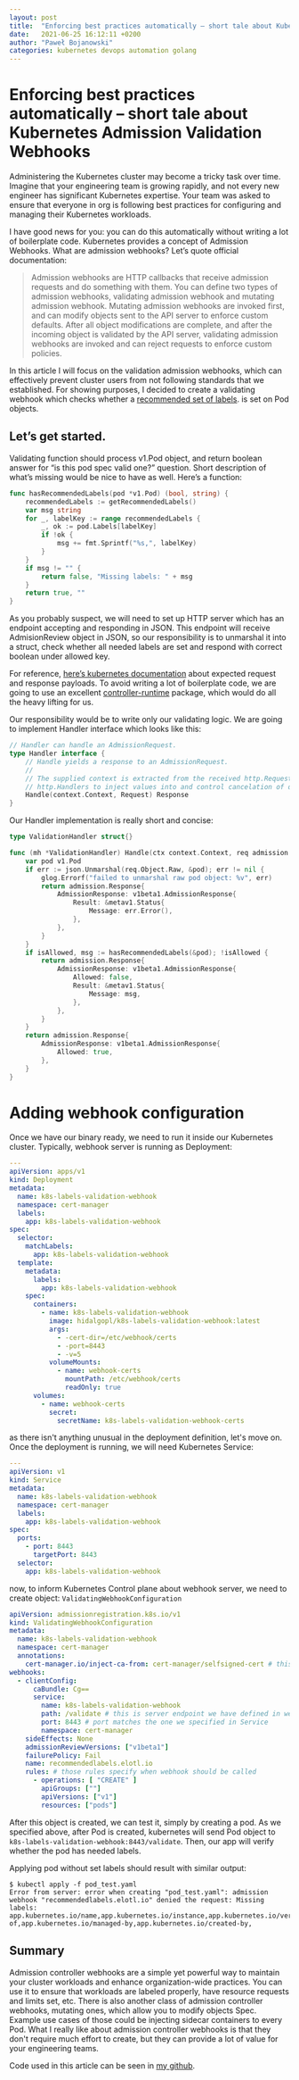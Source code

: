 ```yaml
---
layout: post
title:  "Enforcing best practices automatically – short tale about Kubernetes Admission Validation Webhooks"
date:   2021-06-25 16:12:11 +0200
author: "Paweł Bojanowski"
categories: kubernetes devops automation golang
---
```



# Enforcing best practices automatically – short tale about Kubernetes Admission Validation Webhooks


Administering the Kubernetes cluster may become a tricky task over time. Imagine that your engineering team is growing rapidly, and not every new engineer has significant Kubernetes expertise. Your team was asked to ensure that everyone in org is following best practices for configuring and managing their Kubernetes workloads.

I have good news for you: you can do this automatically without writing a lot of boilerplate code. Kubernetes provides a concept of Admission Webhooks. What are admission webhooks? Let’s quote official documentation:

> Admission webhooks are HTTP callbacks that receive admission requests and do something with them. You can define two types of admission webhooks, validating admission webhook and mutating admission webhook. Mutating admission webhooks are invoked first, and can modify objects sent to the API server to enforce custom defaults. After all object modifications are complete, and after the incoming object is validated by the API server, validating admission webhooks are invoked and can reject requests to enforce custom policies.


In this article I will focus on the validation admission webhooks, which can effectively prevent cluster users from not following standards that we established. For showing purposes, I decided to create a validating webhook which checks whether a [recommended set of labels](https://kubernetes.io/docs/concepts/overview/working-with-objects/common-labels/).
is set on Pod objects.

## Let’s get started.

Validating function should process v1.Pod object, and return boolean answer for “is this pod spec valid one?” question. Short description of what’s missing would be nice to have as well.
Here’s a function:
```go
func hasRecommendedLabels(pod *v1.Pod) (bool, string) {
	recommendedLabels := getRecommendedLabels()
	var msg string
	for _, labelKey := range recommendedLabels {
		_, ok := pod.Labels[labelKey]
		if !ok {
			msg += fmt.Sprintf("%s,", labelKey)
		}
	}
	if msg != "" {
		return false, "Missing labels: " + msg
	}
	return true, ""
}
```


As you probably suspect, we will need to set up HTTP server which has an endpoint accepting and responding in JSON. This endpoint will receive AdmisionReview object in JSON, so our responsibility is to unmarshal it into a struct, check whether all needed labels are set and respond with correct boolean under allowed key.

For reference, [here’s kubernetes documentation](https://kubernetes.io/docs/reference/access-authn-authz/extensible-admission-controllers/#webhook-request-and-response) about expected request and response payloads. 
To avoid writing a lot of boilerplate code, we are going to use an excellent [controller-runtime](https://pkg.go.dev/sigs.k8s.io/controller-runtime/pkg/webhook) package, which would do all the heavy lifting for us.

Our responsibility would be to write only our validating logic. We are going to implement Handler interface which looks like this:
```go
// Handler can handle an AdmissionRequest.
type Handler interface {
	// Handle yields a response to an AdmissionRequest.
	//
	// The supplied context is extracted from the received http.Request, allowing wrapping
	// http.Handlers to inject values into and control cancelation of downstream request processing.
	Handle(context.Context, Request) Response
}
```

Our Handler implementation is really short and concise:
```go
type ValidationHandler struct{}

func (mh *ValidationHandler) Handle(ctx context.Context, req admission.Request) admission.Response {
	var pod v1.Pod
	if err := json.Unmarshal(req.Object.Raw, &pod); err != nil {
		glog.Errorf("failed to unmarshal raw pod object: %v", err)
		return admission.Response{
			AdmissionResponse: v1beta1.AdmissionResponse{
				Result: &metav1.Status{
					Message: err.Error(),
				},
			},
		}
	}
	if isAllowed, msg := hasRecommendedLabels(&pod); !isAllowed {
		return admission.Response{
			AdmissionResponse: v1beta1.AdmissionResponse{
				Allowed: false,
				Result: &metav1.Status{
					Message: msg,
				},
			},
		}
	}
	return admission.Response{
		AdmissionResponse: v1beta1.AdmissionResponse{
			Allowed: true,
		},
	}
}
```

# Adding webhook configuration

Once we have our binary ready, we need to run it inside our Kubernetes cluster. Typically, webhook server is running as Deployment:
```yaml
---
apiVersion: apps/v1
kind: Deployment
metadata:
  name: k8s-labels-validation-webhook
  namespace: cert-manager
  labels:
    app: k8s-labels-validation-webhook
spec:
  selector:
    matchLabels:
      app: k8s-labels-validation-webhook
  template:
    metadata:
      labels:
        app: k8s-labels-validation-webhook
    spec:
      containers:
        - name: k8s-labels-validation-webhook
          image: hidalgopl/k8s-labels-validation-webhook:latest
          args:
            - -cert-dir=/etc/webhook/certs
            - -port=8443
            - -v=5
          volumeMounts:
            - name: webhook-certs
              mountPath: /etc/webhook/certs
              readOnly: true
      volumes:
        - name: webhook-certs
          secret:
            secretName: k8s-labels-validation-webhook-certs

```

as there isn't anything unusual in the deployment definition, let's move on. Once the deployment is running, we will need Kubernetes Service:
```yaml
---
apiVersion: v1
kind: Service
metadata:
  name: k8s-labels-validation-webhook
  namespace: cert-manager
  labels:
    app: k8s-labels-validation-webhook
spec:
  ports:
    - port: 8443
      targetPort: 8443
  selector:
    app: k8s-labels-validation-webhook
```

now, to inform Kubernetes Control plane about webhook server, we need to create object: `ValidatingWebhookConfiguration`
```yaml
apiVersion: admissionregistration.k8s.io/v1
kind: ValidatingWebhookConfiguration
metadata:
  name: k8s-labels-validation-webhook
  namespace: cert-manager
  annotations:
    cert-manager.io/inject-ca-from: cert-manager/selfsigned-cert # this asks cert-manager for CA injection
webhooks:
  - clientConfig:
      caBundle: Cg==
      service:
        name: k8s-labels-validation-webhook
        path: /validate # this is server endpoint we have defined in webhook server app
        port: 8443 # port matches the one we specified in Service
        namespace: cert-manager
    sideEffects: None
    admissionReviewVersions: ["v1beta1"]
    failurePolicy: Fail
    name: recommendedlabels.elotl.io 
    rules: # those rules specify when webhook should be called
      - operations: [ "CREATE" ]
        apiGroups: [""]
        apiVersions: ["v1"]
        resources: ["pods"]
```
After this object is created, we can test it, simply by creating a pod. As we specified above, after Pod is created, kubernetes will send Pod object to `k8s-labels-validation-webhook:8443/validate`. Then, our app will verify whether the pod has needed labels.

Applying pod without set labels should result with similar output:
```
$ kubectl apply -f pod_test.yaml
Error from server: error when creating "pod_test.yaml": admission webhook "recommendedlabels.elotl.io" denied the request: Missing labels: app.kubernetes.io/name,app.kubernetes.io/instance,app.kubernetes.io/version,app.kubernetes.io/component,app.kubernetes.io/part-of,app.kubernetes.io/managed-by,app.kubernetes.io/created-by,
```


## Summary
Admission controller webhooks are a simple yet powerful way to maintain your cluster workloads and enhance organization-wide practices. You can use it to ensure that workloads are labeled properly, have resource requests and limits set, etc. 
There is also another class of admission controller webhooks, mutating ones, which allow you to modify objects Spec. Example use cases of those could be injecting sidecar containers to every Pod.
What I really like about admission controller webhooks is that they don't require much effort to create, but they can provide a lot of value for your engineering teams.

Code used in this article can be seen in [my github](https://github.com/hidalgopl/k8s-labels-validation-webhook).
